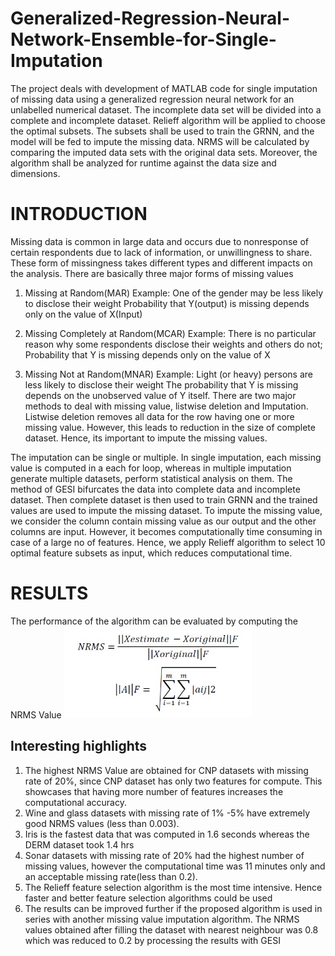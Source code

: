 # Generalized-Regression-Neural-Network-Ensemble-for-Single-Imputation

The project deals with development of MATLAB code for single imputation of missing data using a generalized regression neural network for an unlabelled numerical dataset. The incomplete data set will be divided into a complete and incomplete dataset. Relieff algorithm will be applied to choose the optimal subsets. The subsets shall be used to train the GRNN, and the model will be fed to impute the missing data. NRMS will be calculated by comparing the imputed data sets with the original data sets. Moreover, the algorithm shall be analyzed for runtime against the data size and dimensions.

# INTRODUCTION


Missing data is common in large data and occurs due to nonresponse of certain respondents due to lack of information, or unwillingness to share. These form of missingness takes different types and different impacts on the analysis.
There are basically three major forms of missing values

1. Missing at Random(MAR)
Example: One of the gender may be less likely to disclose their weight
Probability that Y(output) is missing depends only on the value of X(Input)

2. Missing Completely at Random(MCAR)
Example: There is no particular reason why some respondents disclose their weights and others do not;
Probability that Y is missing depends only on the value of X

3. Missing Not at Random(MNAR)
Example: Light (or heavy) persons are less likely to disclose their weight
The probability that Y is missing depends on the unobserved value of Y itself.
There are two major methods to deal with missing value, listwise deletion and Imputation. Listwise deletion removes all data for the row having one or more missing value. However, this leads to reduction in the size of complete dataset. Hence, its important to impute the missing values.

The imputation can be single or multiple. In single imputation, each missing value is computed in a each for loop, whereas in multiple imputation generate multiple datasets, perform statistical analysis on them.
The method of GESI bifurcates the data into complete data and incomplete dataset. Then complete dataset is then used to train GRNN and the trained values are used to impute the missing dataset. To impute the missing value, we consider the column contain missing value as our output and the other columns are input. However, it becomes computationally time consuming in case of a large no of features. Hence, we apply Relieff algorithm to select 10 optimal feature subsets as input, which reduces computational time.


# RESULTS

The performance of the algorithm can be evaluated by computing the NRMS Value 
<img src ="Formula.jpg" width=300>

## Interesting highlights

1. The highest NRMS Value are obtained for CNP datasets with missing rate of 20%, since CNP dataset has only two features for compute. This showcases that having more number of features increases the computational accuracy.
2. Wine and glass datasets with missing rate of 1% -5% have extremely good NRMS values (less than 0.003).
3. Iris is the fastest data that was computed in 1.6 seconds whereas the DERM dataset took 1.4 hrs
4. Sonar datasets with missing rate of 20% had the highest number of missing values, however the computational time was 11 minutes only and an acceptable missing rate(less than 0.2).
5. The Relieff feature selection algorithm is the most time intensive. Hence faster and better feature selection algorithms could be used
6. The results can be improved further if the proposed algorithm is used in series with another missing value imputation algorithm. The NRMS values obtained after filling the dataset with nearest neighbour was 0.8 which was reduced to 0.2 by processing the results with GESI
